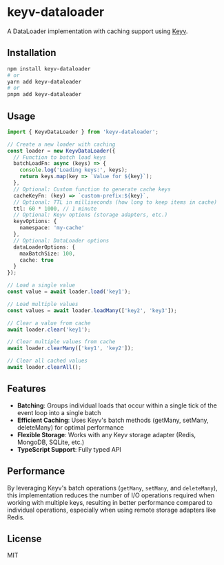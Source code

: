 # keyv-dataloader

A DataLoader implementation with caching support using [Keyv](https://github.com/jaredwray/keyv).

## Installation

```bash
npm install keyv-dataloader
# or
yarn add keyv-dataloader
# or
pnpm add keyv-dataloader
```

## Usage

```typescript
import { KeyvDataLoader } from 'keyv-dataloader';

// Create a new loader with caching
const loader = new KeyvDataLoader({
  // Function to batch load keys
  batchLoadFn: async (keys) => {
    console.log('Loading keys:', keys);
    return keys.map(key => `Value for ${key}`);
  },
  // Optional: Custom function to generate cache keys
  cacheKeyFn: (key) => `custom-prefix:${key}`,
  // Optional: TTL in milliseconds (how long to keep items in cache)
  ttl: 60 * 1000, // 1 minute
  // Optional: Keyv options (storage adapters, etc.)
  keyvOptions: {
    namespace: 'my-cache'
  },
  // Optional: DataLoader options
  dataLoaderOptions: {
    maxBatchSize: 100,
    cache: true
  }
});

// Load a single value
const value = await loader.load('key1');

// Load multiple values
const values = await loader.loadMany(['key2', 'key3']);

// Clear a value from cache
await loader.clear('key1');

// Clear multiple values from cache
await loader.clearMany(['key1', 'key2']);

// Clear all cached values
await loader.clearAll();
```

## Features

- **Batching**: Groups individual loads that occur within a single tick of the event loop into a single batch
- **Efficient Caching**: Uses Keyv's batch methods (getMany, setMany, deleteMany) for optimal performance
- **Flexible Storage**: Works with any Keyv storage adapter (Redis, MongoDB, SQLite, etc.)
- **TypeScript Support**: Fully typed API

## Performance

By leveraging Keyv's batch operations (`getMany`, `setMany`, and `deleteMany`), this implementation reduces the number of I/O operations required when working with multiple keys, resulting in better performance compared to individual operations, especially when using remote storage adapters like Redis.

## License

MIT
